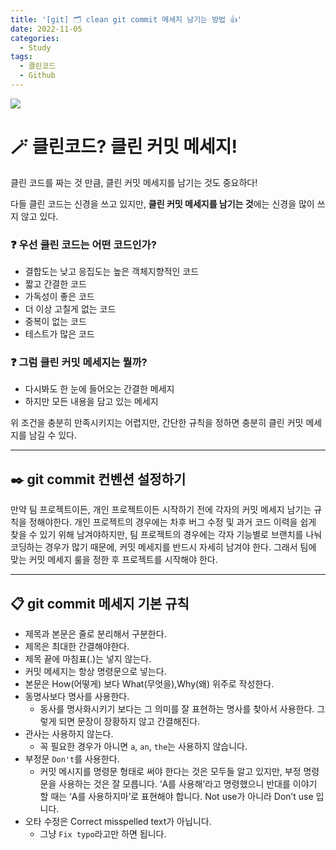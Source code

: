 ```yaml
---
title: '[git] 🗂️ clean git commit 메세지 남기는 방법 👍'
date: 2022-11-05
categories:
  - Study
tags:
  - 클린코드
  - Github
---
```


![](https://velog.velcdn.com/images/gusdh2/post/a31943f7-06dd-4e72-bb12-f20d15886130/image.png)

# 🪄 클린코드? 클린 커밋 메세지!

클린 코드를 짜는 것 만큼, 클린 커밋 메세지를 남기는 것도 중요하다!

다들 클린 코드는 신경을 쓰고 있지만, **클린 커밋 메세지를 남기는 것**에는 신경을 많이 쓰지 않고 있다.

### ❓ 우선 클린 코드는 어떤 코드인가?

- 결합도는 낮고 응집도는 높은 객체지향적인 코드
- 짧고 간결한 코드
- 가독성이 좋은 코드
- 더 이상 고칠게 없는 코드
- 중복이 없는 코드
- 테스트가 많은 코드

### ❓ 그럼 클린 커밋 메세지는 뭘까?

- 다시봐도 한 눈에 들어오는 간결한 메세지
- 하지만 모든 내용을 담고 있는 메세지

위 조건을 충분히 만족시키지는 어렵지만, 간단한 규칙을 정하면 충분히 클린 커밋 메세지를 남길 수 있다.

---

## ✒️ git commit 컨벤션 설정하기

만약 팀 프로젝트이든, 개인 프로젝트이든 시작하기 전에 각자의 커밋 메세지 남기는 규칙을 정해야한다. 개인 프로젝트의 경우에는 차후 버그 수정 및 과거 코드 이력을 쉽게 찾을 수 있기 위해 남겨야하지만, 팀 프로젝트의 경우에는 각자 기능별로 브랜치를 나눠 코딩하는 경우가 많기 때문에, 커밋 메세지를 반드시 자세히 남겨야 한다. 그래서 팀에 맞는 커밋 메세지 룰을 정한 후 프로젝트를 시작해야 한다.

---

## 📋 git commit 메세지 기본 규칙

- 제목과 본문은 줄로 분리해서 구분한다.
- 제목은 최대한 간결해야한다.
- 제목 끝에 마침표(.)는 넣지 않는다.
- 커밋 메세지는 항상 명령문으로 넣는다.
- 본문은 How(어떻게) 보다 What(무엇을),Why(왜) 위주로 작성한다.
- 동명사보다 명사를 사용한다.
  - 동사를 명사화시키기 보다는 그 의미를 잘 표현하는 명사를 찾아서 사용한다. 그렇게 되면 문장이 장황하지 않고 간결해진다.
- 관사는 사용하지 않는다.
  - 꼭 필요한 경우가 아니면 `a`, `an`, `the`는 사용하지 않습니다.
- 부정문 `Don't`를 사용한다.
  - 커밋 메시지를 명령문 형태로 써야 한다는 것은 모두들 알고 있지만, 부정 명령문을 사용하는 것은 잘 모릅니다. ‘A를 사용해’라고 명령했으니 반대를 이야기 할 때는 ‘A를 사용하지마’로 표현해야 합니다. Not use가 아니라 Don’t use 입니다.
- 오타 수정은 Correct misspelled text가 아닙니다.
  - 그냥 `Fix typo`라고만 하면 됩니다.

